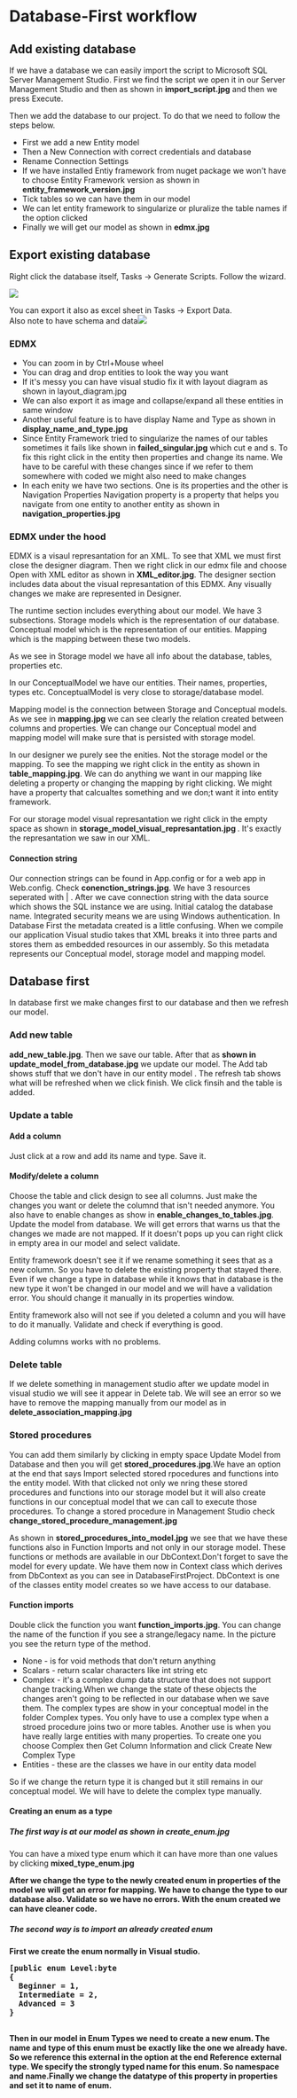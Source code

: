 
<h1>Database-First workflow</h1>

<h2>Add existing database</h2>

<p>If we have a database we can easily import the script to Microsoft SQL Server Management Studio. First we find the script we open it in our Server Management Studio and then as shown in <strong>import_script.jpg</strong> and then we press Execute.</p>

<p>Then we add the database to our project. To do that we need to follow the steps below.</p>

<ul>
  <li>First we add a new Entity model</li>
  <li>Then a New Connection with correct credentials and database</li>
  <li>Rename Connection Settings</li>
  <li>If we have installed Entiy framework from nuget package we won't have to choose Entity Framework version as shown in <strong>entity_framework_version.jpg</strong></li>
  <li>Tick tables so we can have them in our model</li>
  <li>We can let entity framework to singularize or pluralize the table names if the option clicked</li>
  <li>Finally we will get our model as shown in <strong>edmx.jpg</strong></li>

</ul>

<h2>Export existing database</h2>

<p>Right click the database itself, Tasks -> Generate Scripts. Follow the wizard.</p>
<img src="exporting_database.jpg">
<p>You can export it also as excel sheet in Tasks -> Export Data. <br>
Also note to have schema and data<img src="exporting_database_full.jpg">
</p>

<h3>EDMX</h3>

<ul>
  <li>You can zoom in by Ctrl+Mouse wheel</li>
  <li>You can drag and drop entities to look the way you want</li>
  <li>If it's messy you can have visual studio fix it with layout diagram as shown in layout_diagram.jpg</li>
  <li>We can also export it as image and collapse/expand all these entities in same window</li>
  <li>Another useful feature is to have display Name and Type as shown in <strong>display_name_and_type.jpg</strong></li>
  <li>Since Entity Framework tried to singularize the  names of our tables sometimes it fails like shown in  <strong>failed_singular.jpg</strong> which cut e and s. To fix this right click in the entity then properties and change its name. We have to be careful with these changes since if we refer to them somewhere with coded we might also need to make changes </li>
  <li>In each enity we have two sections. One is its properties and the other is Navigation Properties Navigation property is a property that helps you navigate from one entity to another entity as shown in <strong>navigation_properties.jpg</strong></li>
</ul>


<h3>EDMX under the hood</h3>

<p>EDMX is a visaul represantation for an XML. To see that XML we must first close the designer diagram. Then we right click in our edmx file and choose Open with XML editor as shown in <strong>XML_editor.jpg</strong>. The designer section includes data about the visual represantation of this EDMX. Any visually changes we make are represented in Designer. </p>

<p>The runtime section includes everything about our model.
We have 3 subsections. Storage models which is the representation of our database. Conceptual model which is the representation of our entities. Mapping which is the mapping between these two models.
</p>

<p>As we see in Storage model we have all info about the database, tables, properties etc.</p>

<p>In our ConceptualModel we have our entities. Their names, properties, types etc. ConceptualModel is very close to storage/database model.</p>

<p>Mapping model is the connection between Storage and Conceptual models. As we see in <strong>mapping.jpg</strong> we can see clearly the relation created between columns and properties. We can change our Conceptual model and mapping model will make sure that is persisted with storage model.</p>

<p>In our designer we purely see the enities. Not the storage model or the mapping. To see the mapping we right click in the entity as shown in <strong>table_mapping.jpg</strong>. We can do anything we want in our mapping like deleting a property or changing the mapping by right clicking. We might have a property that calcualtes something and we don;t want it into entity framework.</p>

<p>For our storage model visual represantation we right click in the empty space as shown in <strong>storage_model_visual_represantation.jpg </strong>. It's exactly the represantation we saw in our XML.</p>


<h4>Connection string</h4>

<p>Our connection strings can be found in App.config or for a web app in Web.config. Check <strong>conenction_strings.jpg</strong>. We have 3 resources seperated with | . After we cave connection string with the data source which shows the SQL instance we are using. Initial catalog the database name. Integrated security means we are using Windows authentication. In Database First the metadata created is a little confusing. When we compile our application Visual studio takes that XML breaks it into three parts and stores them as embedded resources in our assembly. So this metadata represents our Conceptual model, storage model and mapping model.</p>


<h2>Database first</h2>

<p>In database first we make changes first to our database and then we refresh our model.</p>

<h3>Add new table</h3>

<p><strong>add_new_table.jpg</strong>. Then we save our table. After that as <strong>shown in update_model_from_database.jpg</strong> we update our model. The Add tab shows stuff that we don't have in our entity model . The refresh tab shows what will be refreshed when we click finish. We click finsih and the table is added.</p>

<h3>Update a table</h3>

<h4>Add a column</h4>

<p>Just click at a row and add its name and type. Save it. </p>

<h4>Modify/delete a column</h4>

<p>Choose the table and click design to see all columns. Just make the changes you want or delete the columnd that isn't needed anymore. You also have to enable changes as show in <strong>enable_changes_to_tables.jpg</strong>. Update the model from database. We will get errors that warns us that the changes we made are not mapped. If it doesn't pops up you can right click in empty area in our model and select validate. </p>

<p>Entity framework doesn't see it if we rename something it sees that as a new column. So you have to delete the existing property that stayed there. Even if we change a type in database while it knows that in database is the new type it won't be changed in our model and we will have a validation error. You should change it manually in its properties window.</p>

<p>Entity framework also will not see if you deleted a column and you will have to do it manually. Validate and check if everything is good.</p>

<p>Adding columns works with no problems.</p>

<h3>Delete table</h3>

<p>If we delete something in management studio after we update model in visual studio we will see it appear in Delete tab. We will see an error so we have to remove the mapping manually from our model as in <strong>delete_association_mapping.jpg</strong> </p>

<h3>Stored procedures</h3>

<p>You can add them similarly by clicking in empty space Update Model from Database and then you will get <strong>stored_procedures.jpg</strong>.We have an option at the end that says Import selected stored rpocedures and functions into the entity model. With that clicked not only we nring these stored procedures and functions into our storage model but it will also create functions in our conceptual model that we can call to execute those procedures. To change a stored procedure in Management Studio check <strong>change_stored_procedure_management.jpg</strong></p>

<p>As shown in <strong>stored_procedures_into_model.jpg</strong> we see that we have these functions also in Function Imports and not only in our storage model. These functions or methods are available in our DbContext.Don't forget to save the model for every update. We have them now in Context class which derives from DbContext as you can see in DatabaseFirstProject. DbContext is one of the classes entity model creates so we have access to our database.</p>

<h4>Function imports</h4>

<p>Double click the function you want <strong>function_imports.jpg</strong>. You can change the name of the function if you see a strange/legacy name. In the picture you see the return type of the method.</p>

<ul>
<li>None - is for void methods that don't return anything</li>
<li>Scalars - return scalar characters like int string etc</li>
<li>Complex - it's a complex dump data structure that does not support change tracking.When we change the state of these objects the changes aren't going to be reflected in our database when we save them. The complex types are show in your conceptual model in the folder Complex types. You only have to use a complex type when a stroed procedure joins two or more tables. Another use is when you have really large entities with many properties. To create one you choose Complex then Get Column Information and click Create New Complex Type</li>
<li>Entities -  these are the classes we have in our entity data model</li>

</ul>

<p>So if we change the return type it is changed but it still remains in our conceptual model. We will have to delete the complex type manually.</p>

<h4>Creating an enum as a type</h4>

<h5>The first way is at our model as shown in <strong>create_enum.jpg</strong></h5>

<p>You can have a mixed type enum which it can have more than one values by clicking <strong>mixed_type_enum.jpg</stong></p>

<p>After we change the type to the newly created enum in properties of the model we will get an error for mapping.  We have to change the type to our database also. Validate so we have no errors. With the enum created we can have cleaner code.</p>

<h5>The second way is to import an already created enum</h5>

<p>First we create the enum normally in Visual studio.</p>
<pre>
[public enum Level:byte
{
  Beginner = 1,
  Intermediate = 2,
  Advanced = 3
}

</pre>
<p>Then in our model in Enum Types we need to create a new enum. The name and type of this enum must be exactly like the one we already have. So we reference this external in the option at the end Reference external type. We specify the strongly typed name for this enum. So namespace and name.Finally we change the datatype of this property in properties and set it to name of enum.</p>
